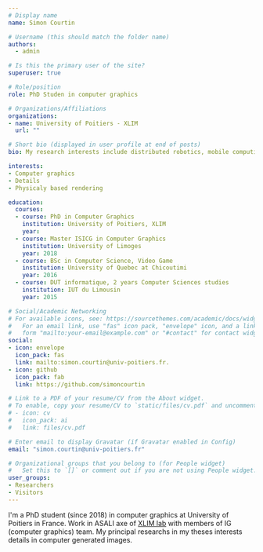 ```yaml
---
# Display name
name: Simon Courtin

# Username (this should match the folder name)
authors:
  - admin

# Is this the primary user of the site?
superuser: true

# Role/position
role: PhD Studen in computer graphics

# Organizations/Affiliations
organizations:
- name: University of Poitiers - XLIM
  url: ""

# Short bio (displayed in user profile at end of posts)
bio: My research interests include distributed robotics, mobile computing and programmable matter.

interests:
- Computer graphics
- Details
- Physicaly based rendering

education:
  courses:
  - course: PhD in Computer Graphics
    institution: University of Poitiers, XLIM
    year:
  - course: Master ISICG in Computer Graphics
    institution: University of Limoges
    year: 2018
  - course: BSc in Computer Science, Video Game
    institution: University of Quebec at Chicoutimi
    year: 2016
  - course: DUT informatique, 2 years Computer Sciences studies
    institution: IUT du Limousin
    year: 2015

# Social/Academic Networking
# For available icons, see: https://sourcethemes.com/academic/docs/widgets/#icons
#   For an email link, use "fas" icon pack, "envelope" icon, and a link in the
#   form "mailto:your-email@example.com" or "#contact" for contact widget.
social:
- icon: envelope
  icon_pack: fas
  link: mailto:simon.courtin@univ-poitiers.fr.
- icon: github
  icon_pack: fab
  link: https://github.com/simoncourtin

# Link to a PDF of your resume/CV from the About widget.
# To enable, copy your resume/CV to `static/files/cv.pdf` and uncomment the lines below.  
# - icon: cv
#   icon_pack: ai
#   link: files/cv.pdf

# Enter email to display Gravatar (if Gravatar enabled in Config)
email: "simon.courtin@univ-poitiers.fr"

# Organizational groups that you belong to (for People widget)
#   Set this to `[]` or comment out if you are not using People widget.  
user_groups:
- Researchers
- Visitors
---
```


I'm a PhD student (since 2018) in computer graphics at University of Poitiers in France. Work in ASALI axe of [XLIM lab](https://www.xlim.fr/) with members of IG (computer graphics) team. My principal researchs in my theses interests details in computer generated images.
